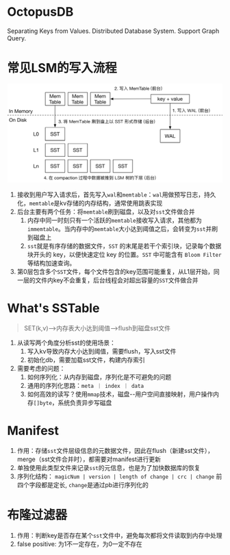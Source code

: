 # OctopusDB
Separating Keys from Values. Distributed Database System. Support Graph Query. 

# 常见LSM的写入流程
![img.png](doc/lsm/write-normal-lsm.png)
1. 接收到用户写入请求后，首先写入`wal`和`memtable`：`wal`用做预写日志，持久化，`memtable`是kv存储的内存结构，通常使用跳表实现
2. 后台主要有两个任务：将`memtable`刷到磁盘，以及对`sst`文件做合并
   1. 内存中同一时刻只有一个活跃的`memtable`接收写入请求，其他都为`immemtable`。当内存中的`memtable`大小达到阈值之后，会转变为`sst`并刷到磁盘上
   2. `sst`就是有序存储的数据文件，`SST` 的末尾是若干个索引块，记录每个数据块开头的 key，以便快速定位 key 的位置。`SST` 中可能含有 `Bloom Filter` 等结构加速查询。
3. 第0层包含多个`SST`文件，每个文件包含的key范围可能重复，从L1层开始，同一层的文件内key不会重复，后台线程会对超出容量的`SST`文件做合并

# What's SSTable
> SET(k,v)-->内存表大小达到阈值-->flush到磁盘sst文件
1. 从读写两个角度分析sst的使用场景：
   1. 写入kv导致内存大小达到阈值，需要flush，写入sst文件
   2. 初始化db，需要加载sst文件，构建内存索引
2. 需要考虑的问题：
   1. 如何序列化：从内存到磁盘，序列化是不可避免的问题
   2. 通用的序列化思路：`meta ｜ index ｜ data`
   3. 如何高效的读写？使用`mmap`技术，磁盘--用户空间直接映射，用户操作内存`[]byte`，系统负责异步写磁盘
   
# Manifest
1. 作用：存储`sst`文件层级信息的元数据文件，因此在flush（新建sst文件），merge（sst文件合并时），都需要对manifest进行更新
2. 单独使用此类型文件来记录`sst`的元信息，也是为了加快数据库的恢复
3. 序列化结构： `magicNum | version | length of change | crc | change` 前四个字段都是定长, `change`是通过pb进行序列化的

# 布隆过滤器
1. 作用：判断key是否存在某个`sst`文件中，避免每次都将文件读取到内存中处理
2. false positive: 为1不一定存在，为0一定不存在